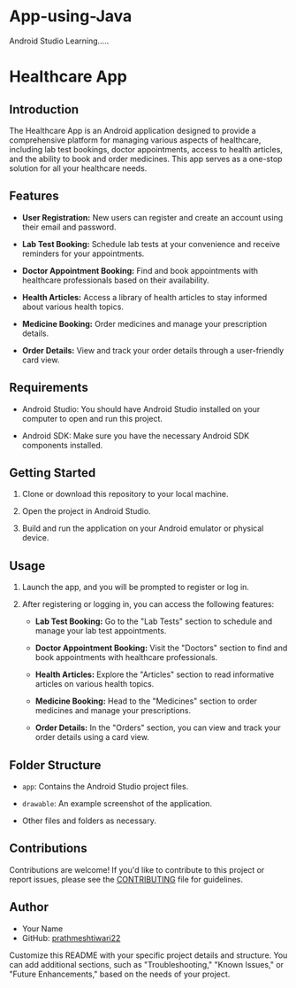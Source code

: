 # App-using-Java
Android Studio Learning.....



# Healthcare App

## Introduction

The Healthcare App is an Android application designed to provide a comprehensive platform 
for managing various aspects of healthcare, including lab test bookings, doctor appointments, access to health articles, and the ability to book and order medicines.
This app serves as a one-stop solution for all your healthcare needs.


## Features

- **User Registration:** New users can register and create an account using their email and password.

- **Lab Test Booking:** Schedule lab tests at your convenience and receive reminders for your appointments.

- **Doctor Appointment Booking:** Find and book appointments with healthcare professionals based on their availability.

- **Health Articles:** Access a library of health articles to stay informed about various health topics.

- **Medicine Booking:** Order medicines and manage your prescription details.

- **Order Details:** View and track your order details through a user-friendly card view.

## Requirements

- Android Studio: You should have Android Studio installed on your computer to open and run this project.

- Android SDK: Make sure you have the necessary Android SDK components installed.

## Getting Started

1. Clone or download this repository to your local machine.

2. Open the project in Android Studio.

3. Build and run the application on your Android emulator or physical device.

## Usage

1. Launch the app, and you will be prompted to register or log in.

2. After registering or logging in, you can access the following features:

   - **Lab Test Booking:** Go to the "Lab Tests" section to schedule and manage your lab test appointments.

   - **Doctor Appointment Booking:** Visit the "Doctors" section to find and book appointments with healthcare professionals.

   - **Health Articles:** Explore the "Articles" section to read informative articles on various health topics.

   - **Medicine Booking:** Head to the "Medicines" section to order medicines and manage your prescriptions.

   - **Order Details:** In the "Orders" section, you can view and track your order details using a card view.

## Folder Structure

- `app`: Contains the Android Studio project files.

- `drawable`: An example screenshot of the application.

- Other files and folders as necessary.

## Contributions

Contributions are welcome! If you'd like to contribute to this project or report issues, please see the [CONTRIBUTING](CONTRIBUTING.md) file for guidelines.

## Author

- Your Name
- GitHub: [prathmeshtiwari22](https://github.com/Prathmeshtiwari22)

Customize this README with your specific project details and structure. You can add additional sections, such as "Troubleshooting," "Known Issues," or "Future Enhancements," based on the needs of your project.
